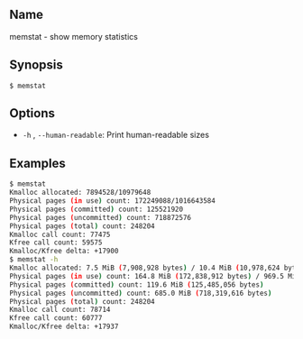## Name

memstat - show memory statistics

## Synopsis

```**sh
$ memstat
```

## Options

-   `-h` , `--human-readable`: Print human-readable sizes

## Examples

```sh
$ memstat
Kmalloc allocated: 7894528/10979648
Physical pages (in use) count: 172249088/1016643584
Physical pages (committed) count: 125521920
Physical pages (uncommitted) count: 718872576
Physical pages (total) count: 248204
Kmalloc call count: 77475
Kfree call count: 59575
Kmalloc/Kfree delta: +17900
$ memstat -h
Kmalloc allocated: 7.5 MiB (7,908,928 bytes) / 10.4 MiB (10,978,624 bytes)
Physical pages (in use) count: 164.8 MiB (172,838,912 bytes) / 969.5 MiB (1,016,643,584 bytes)
Physical pages (committed) count: 119.6 MiB (125,485,056 bytes)
Physical pages (uncommitted) count: 685.0 MiB (718,319,616 bytes)
Physical pages (total) count: 248204
Kmalloc call count: 78714
Kfree call count: 60777
Kmalloc/Kfree delta: +17937
```
